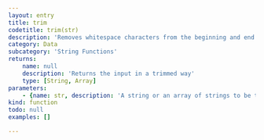 ```yaml
---
layout: entry
title: trim
codetitle: trim(str)
description: 'Removes whitespace characters from the beginning and end of a String. In addition to standard whitespace characters such as space, carriage return, and tab, this function also removes the Unicode "nbsp" character.'
category: Data
subcategory: 'String Functions'
returns:
    name: null
    description: 'Returns the input in a trimmed way'
    type: [String, Array]
parameters:
    - {name: str, description: 'A string or an array of strings to be trimmed', optional: false, type: [String, Array]}
kind: function
todo: null
examples: []

---
```

